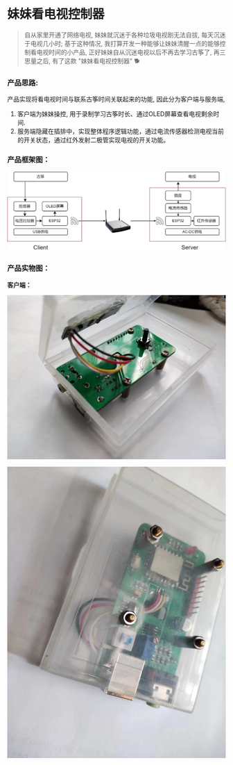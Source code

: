# 妹妹看电视控制器

> 自从家里开通了网络电视, 妹妹就沉迷于各种垃圾电视剧无法自拔, 每天沉迷  于电视几小时; 基于这种情况, 我打算开发一种能够让妹妹清醒一点的能够控制看电视时间的小产品, 正好妹妹自从沉迷电视以后不再去学习古筝了, 再三思量之后, 有了这款 "妹妹看电视控制器" 🐕

### 产品思路:
产品实现将看电视时间与联系古筝时间关联起来的功能, 因此分为客户端与服务端, 
1. 客户端为妹妹操控, 用于录制学习古筝时长、通过OLED屏幕查看电视剩余时间. 
2. 服务端隐藏在插排中，实现整体程序逻辑功能，通过电流传感器检测电视当前的开关状态，通过红外发射二极管实现电视的开关功能。

### 产品框架图：


![](./Images/%E5%A6%B9%E5%A6%B9%E7%9C%8B%E7%94%B5%E8%A7%86%E6%8E%A7%E5%88%B6%E5%99%A8%E9%80%BB%E8%BE%91%E5%9B%BE.jpg)

### 产品实物图：

**客户端：**

![](./Images/%E5%AE%A2%E6%88%B7%E7%AB%AF1.jpg)

![](./Images/%E5%AE%A2%E6%88%B7%E7%AB%AF2.jpg)